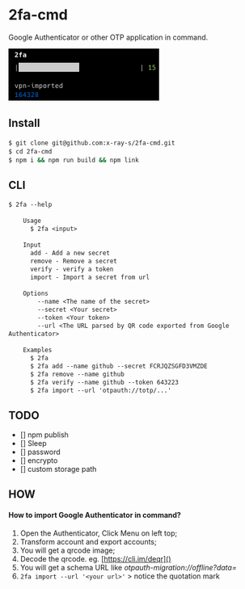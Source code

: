 # 2fa-cmd

Google Authenticator or other OTP application in command.

![screenshot](screenshot.png)

## Install

```bash
$ git clone git@github.com:x-ray-s/2fa-cmd.git
$ cd 2fa-cmd
$ npm i && npm run build && npm link
```

## CLI

```
$ 2fa --help

	Usage
	  $ 2fa <input>

	Input
	  add - Add a new secret
	  remove - Remove a secret
	  verify - verify a token
	  import - Import a secret from url

	Options
		--name <The name of the secret>
		--secret <Your secret>
		--token <Your token>
		--url <The URL parsed by QR code exported from Google Authenticator>

	Examples
	  $ 2fa
	  $ 2fa add --name github --secret FCRJQZSGFD3VMZDE
	  $ 2fa remove --name github
	  $ 2fa verify --name github --token 643223
	  $ 2fa import --url 'otpauth://totp/...'
```

## TODO

- [] npm publish
- [] Sleep
- [] password
- [] encrypto
- [] custom storage path

## HOW

#### How to import Google Authenticator in command?

1. Open the Authenticator, Click Menu on left top;
2. Transform account and export accounts;
3. You will get a qrcode image;
4. Decode the qrcode. eg. [https://cli.im/deqr]()
5. You will get a schema URL like _otpauth-migration://offline?data=_
6. `2fa import --url '<your url>'` > notice the quotation mark

